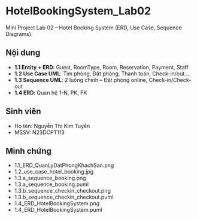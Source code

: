 # HotelBookingSystem_Lab02
Mini Project Lab 02 – Hotel Booking System (ERD, Use Case, Sequence Diagrams)
## Nội dung

- **1.1 Entity + ERD**: Guest, RoomType, Room, Reservation, Payment, Staff
- **1.2 Use Case UML**: Tìm phòng, Đặt phòng, Thanh toán, Check-in/out...
- **1.3 Sequence UML**: 2 luồng chính – Đặt phòng online, Check-in/Check-out
- **1.4 ERD**: Quan hệ 1-N, PK, FK

## Sinh viên
- Họ tên: Nguyễn Thị Kim Tuyền
- MSSV: N23DCPT113

## Minh chứng
- 1.1_ERD_QuanLyDatPhongKhachSan.png
- 1.2_use_case_hotel_booking.jpg
- 1.3.a_sequence_booking.png
- 1.3.a_sequence_booking.puml
- 1.3.b_sequence_checkin_checkout.png
- 1.3.b_sequence_checkin_checkout.puml
- 1.4_ERD_HotelBookingSystem.png
- 1.4_ERD_HotelBookingSystem.puml
  
